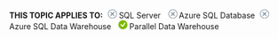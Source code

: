 <Token>**THIS TOPIC APPLIES TO:**![no](../../Images\Image\ImageNotContaina/no.png)SQL Server ![no](../../Images\Image\ImageNotContaina/no.png)Azure SQL Database![no](../../Images\Image\ImageNotContaina/no.png)Azure SQL Data Warehouse ![yes](../../Images\Image\ImageNotContaina/yes.png)Parallel Data Warehouse </Token>